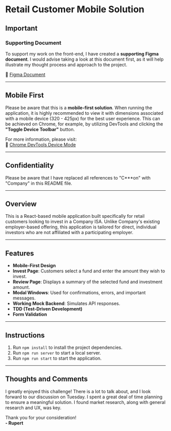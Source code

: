 # Retail Customer Mobile Solution

## Important

### Supporting Document

To support my work on the front-end, I have created a **supporting Figma document**. I would advise taking a look at this document first, as it will help illustrate my thought process and approach to the project.

🔗 [Figma Document](<https://www.figma.com/board/AFqj7JG0nBJpOdSSW1rEW2/User-flow-template-(Community)?node-id=0-1&t=hwFtyodq8vg9tKi8-1>)

---

## Mobile First

Please be aware that this is a **mobile-first solution**. When running the application, it is highly recommended to view it with dimensions associated with a mobile device (320 - 425px) for the best user experience. This can be achieved on Chrome, for example, by utilizing DevTools and clicking the **"Toggle Device Toolbar"** button.

For more information, please visit:  
🔗 [Chrome DevTools Device Mode](https://developer.chrome.com/docs/devtools/device-mode)

---

## Confidentiality

Please be aware that I have replaced all references to "C\*\*\*on" with "Company" in this README file.

---

## Overview

This is a React-based mobile application built specifically for retail customers looking to invest in a Company ISA. Unlike Company's existing employer-based offering, this application is tailored for direct, individual investors who are not affiliated with a participating employer.

---

## Features

- **Mobile-First Design**
- **Invest Page**: Customers select a fund and enter the amount they wish to invest.
- **Review Page**: Displays a summary of the selected fund and investment amount.
- **Modal Windows**: Used for confirmations, errors, and important messages.
- **Working Mock Backend**: Simulates API responses.
- **TDD (Test-Driven Development)**
- **Form Validation**

---

## Instructions

1. Run `npm install` to install the project dependencies.
2. Run `npm run server` to start a local server.
3. Run `npm run start` to start the application.

---

## Thoughts and Comments

I greatly enjoyed this challenge! There is a lot to talk about, and I look forward to our discussion on Tuesday. I spent a great deal of time planning to ensure a meaningful solution. I found market research, along with general research and UX, was key.

Thank you for your consideration!  
**- Rupert**
